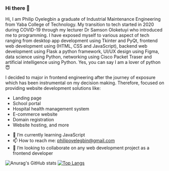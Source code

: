 ### Hi there 👋
Hi, I am Philip Oyelegbin a graduate of Industrial Maintenance Engineering from Yaba College of Technology. My transition to tech started in 2020 during COVID-19 through my lecturer Dr Samson Oloketuyi who introduced me to programming. I have exposed myself to various aspect of tech ranging from desktop app development using Tkinter and PyQt, frontend web development using (HTML, CSS and JavaScript), backend web development using Flask a python framework, UI/UX design using Figma, data science using Python, networking using Cisco Packet Traser and artificial intelligence using Python. Yes, you can say I am a lover of python 😇

I decided to major in frontend engineering after the journey of exposure which has been instrumental on my decision making. Therefore, focused on providing website development solutions like:
* Landing page
* School portal
* Hospital health management system
* E-commerce website
* Domain registration
* Website hosting, and more

- 🌱 I’m currently learning JavaScript
- 📫 How to reach me: philipoyelegbin@gmail.com
- 👯 I’m looking to collaborate on any web development project as a frontend developer

<!--
**PhilipOyelegbin/PhilipOyelegbin** is a ✨ _special_ ✨ repository because its `README.md` (this file) appears on your GitHub profile.

Here are some ideas to get you started:

- 🔭 I’m currently working on ...
- 🌱 I’m currently learning ...
- 👯 I’m looking to collaborate on ...
- 🤔 I’m looking for help with ...
- 💬 Ask me about ...
- 📫 How to reach me: ...
- 😄 Pronouns: ...
- ⚡ Fun fact: ...
-->

![Anurag's GitHub stats](https://github-readme-stats.vercel.app/api?username=philipoyelegbin&show_icons=true&theme=cobalt)
[![Top Langs](https://github-readme-stats.vercel.app/api/top-langs/?username=anuraghazra&layout=compact)](https://github.com/anuraghazra/github-readme-stats)
